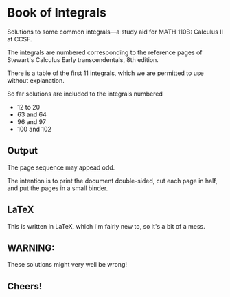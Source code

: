 # Book of Integrals

Solutions to some common integrals—a study aid for MATH 110B: Calculus II at CCSF.

The integrals are numbered corresponding to the reference pages of Stewart's Calculus Early transcendentals, 8th edition.

There is a table of the first 11 integrals, which we are permitted to use without explanation.

So far solutions are included to the integrals numbered

- 12 to 20
- 63 and 64
- 96 and 97
- 100 and 102

## Output

The page sequence may appead odd.

The intention is to print the document double-sided, cut each page in half, and put the pages in a small binder.

## LaTeX

This is written in LaTeX, which I'm fairly new to, so it's a bit of a mess.

## WARNING:

These solutions might very well be wrong!

## Cheers!

